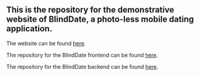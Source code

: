 ## This is the repository for the demonstrative website of BlindDate, a photo-less mobile dating application.

The website can be found [here](https://andrewopes789.github.io/blinddate-website/).

The repository for the BlindDate frontend can be found [here](https://github.com/pconde705/BlindDate).

The repository for the BlindDate backend can be found [here](https://github.com/andrewopes789/blinddate-backend).



